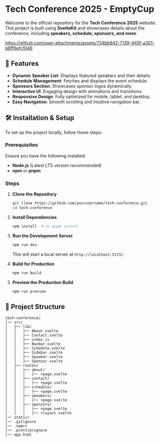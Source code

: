 # Tech Conference 2025 - EmptyCup

Welcome to the official repository for the **Tech Conference 2025** website. This project is built using **SvelteKit** and showcases details about the conference, including **speakers, schedule, sponsors, and more**.




https://github.com/user-attachments/assets/734bb842-7139-445f-a301-b6ff9efc1046


## 🚀 Features
- **Dynamic Speaker List**: Displays featured speakers and their details.
- **Schedule Management**: Fetches and displays the event schedule.
- **Sponsors Section**: Showcases sponsor logos dynamically.
- **Interactive UI**: Engaging design with animations and transitions.
- **Responsive Design**: Fully optimized for mobile, tablet, and desktop.
- **Easy Navigation**: Smooth scrolling and intuitive navigation bar.

## 🛠 Installation & Setup

To set up the project locally, follow these steps:

### Prerequisites
Ensure you have the following installed:
- **Node.js** (Latest LTS version recommended)
- **npm** or **pnpm**

### Steps
1. **Clone the Repository**
   ```sh
   git clone https://github.com/yourusername/tech-conference.git
   cd tech-conference
   ```

2. **Install Dependencies**
   ```sh
   npm install  # or pnpm install
   ```

3. **Run the Development Server**
   ```sh
   npm run dev
   ```
   This will start a local server at `http://localhost:5173/`.

4. **Build for Production**
   ```sh
   npm run build
   ```

5. **Preview the Production Build**
   ```sh
   npm run preview
   ```

## 📁 Project Structure
```
tech-conference/
│── src/
│   ├── lib/
│   │   ├── About.svelte
│   │   ├── Contact.svelte
│   │   ├── index.js
│   │   ├── Navbar.svelte
│   │   ├── Schedule.svelte
│   │   ├── Sidebar.svelte
│   │   ├── Speaker.svelte
│   │   ├── Sponsor.svelte
│   ├── routes/
│   │   ├── about/
│   │   │   ├── +page.svelte
│   │   ├── contact/
│   │   │   ├── +page.svelte
│   │   ├── schedule/
│   │   │   ├── +page.svelte
│   │   ├── speakers/
│   │   │   ├── +page.svelte
│   │   ├── sponsors/
│   │   │   ├── +page.svelte
│   │   │   ├── +layout.svelte
│── static/
│── .gitignore
│── .npmrc
│── .prettierignore
│── app.html
```


